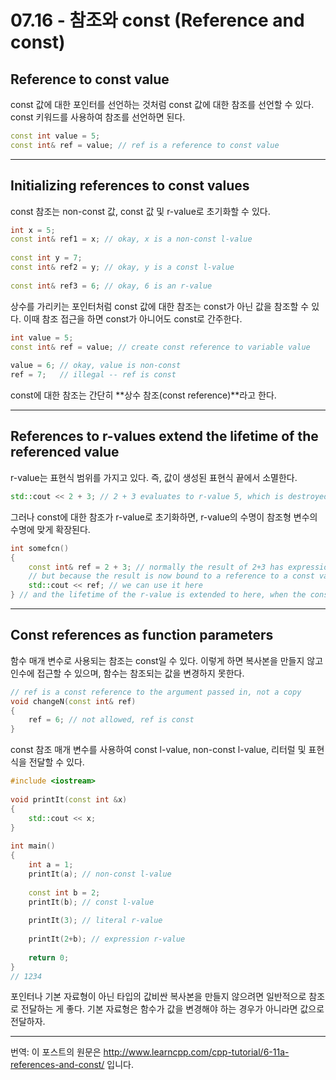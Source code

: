 # 07.16 - 참조와 const (Reference and const)

## Reference to const value

const 값에 대한 포인터를 선언하는 것처럼 const 값에 대한 참조를 선언할 수 있다. const 키워드를 사용하여 참조를 선언하면 된다.

```cpp
const int value = 5;
const int& ref = value; // ref is a reference to const value
```

---

## Initializing references to const values

const 참조는 non-const 값, const 값 및 r-value로 초기화할 수 있다.

```cpp
int x = 5;
const int& ref1 = x; // okay, x is a non-const l-value
 
const int y = 7;
const int& ref2 = y; // okay, y is a const l-value
 
const int& ref3 = 6; // okay, 6 is an r-value
```

상수를 가리키는 포인터처럼 const 값에 대한 참조는 const가 아닌 값을 참조할 수 있다. 이때 참조 접근을 하면 const가 아니어도 const로 간주한다.

```cpp
int value = 5;
const int& ref = value; // create const reference to variable value
 
value = 6; // okay, value is non-const
ref = 7;   // illegal -- ref is const
```

const에 대한 참조는 간단히 **상수 참조(const reference)**라고 한다.

---

## References to r-values extend the lifetime of the referenced value

r-value는 표현식 범위를 가지고 있다. 즉, 값이 생성된 표현식 끝에서 소멸한다.

```cpp
std::cout << 2 + 3; // 2 + 3 evaluates to r-value 5, which is destroyed at the end of this statement
```

그러나 const에 대한 참조가 r-value로 초기화하면, r-value의 수명이 참조형 변수의 수명에 맞게 확장된다.

```cpp
int somefcn()
{
    const int& ref = 2 + 3; // normally the result of 2+3 has expression scope and is destroyed at the end of this statement
    // but because the result is now bound to a reference to a const value...
    std::cout << ref; // we can use it here
} // and the lifetime of the r-value is extended to here, when the const reference dies
```

---

## Const references as function parameters

함수 매개 변수로 사용되는 참조는 const일 수 있다. 이렇게 하면 복사본을 만들지 않고 인수에 접근할 수 있으며, 함수는 참조되는 값을 변경하지 못한다.

```cpp
// ref is a const reference to the argument passed in, not a copy
void changeN(const int& ref)
{
	ref = 6; // not allowed, ref is const
}
```

const 참조 매개 변수를 사용하여 const l-value, non-const l-value, 리터럴 및 표현식을 전달할 수 있다.

```cpp
#include <iostream>
 
void printIt(const int &x)
{
    std::cout << x;
}
 
int main()
{
    int a = 1;
    printIt(a); // non-const l-value
 
    const int b = 2;
    printIt(b); // const l-value
 
    printIt(3); // literal r-value
 
    printIt(2+b); // expression r-value
 
    return 0;
}
// 1234
```

포인터나 기본 자료형이 아닌 타입의 값비싼 복사본을 만들지 않으려면 일반적으로 참조로 전달하는 게 좋다. 기본 자료형은 함수가 값을 변경해야 하는 경우가 아니라면 값으로 전달하자.

---

번역: 이 포스트의 원문은 http://www.learncpp.com/cpp-tutorial/6-11a-references-and-const/ 입니다.
